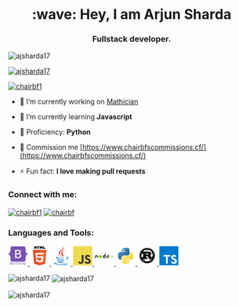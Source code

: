 <h1 align="center">:wave: Hey, I am Arjun Sharda</h1>
<h3 align="center">Fullstack developer.</h3>

<p align="left"> <img src="https://komarev.com/ghpvc/?username=ajsharda17&label=Profile%20views&color=0e75b6&style=flat" alt="ajsharda17" /> </p>

<p align="left"> <a href="https://github.com/ryo-ma/github-profile-trophy"><img src="https://github-profile-trophy.vercel.app/?username=ajsharda17" alt="ajsharda17" /></a> </p>

<p align="left"> <a href="https://twitter.com/chairbf1" target="blank"><img src="https://img.shields.io/twitter/follow/chairbf1?logo=twitter&style=for-the-badge" alt="chairbf1" /></a> </p>

- 🔭 I’m currently working on [Mathician](https://github.com/ajsharda17/Mathician)

- 🌱 I’m currently learning **Javascript**

- 👔 Proficiency: **Python**

- 📄 Commission me [https://www.chairbfscommissions.cf/](https://www.chairbfscommissions.cf/)

- ⚡ Fun fact: **I love making pull requests**

<h3 align="left">Connect with me:</h3>
<p align="left">
<a href="https://twitter.com/chairbf1" target="blank"><img align="center" src="https://raw.githubusercontent.com/rahuldkjain/github-profile-readme-generator/master/src/images/icons/Social/twitter.svg" alt="chairbf1" height="30" width="40" /></a>
<a href="https://www.youtube.com/c/chairbf" target="blank"><img align="center" src="https://raw.githubusercontent.com/rahuldkjain/github-profile-readme-generator/master/src/images/icons/Social/youtube.svg" alt="chairbf" height="30" width="40" /></a>
</p>

<h3 align="left">Languages and Tools:</h3>
<p align="left"> <a href="https://getbootstrap.com" target="_blank" rel="noreferrer"> <img src="https://raw.githubusercontent.com/devicons/devicon/master/icons/bootstrap/bootstrap-plain-wordmark.svg" alt="bootstrap" width="40" height="40"/> </a> <a href="https://www.w3.org/html/" target="_blank" rel="noreferrer"> <img src="https://raw.githubusercontent.com/devicons/devicon/master/icons/html5/html5-original-wordmark.svg" alt="html5" width="40" height="40"/> </a> <a href="https://www.java.com" target="_blank" rel="noreferrer"> <img src="https://raw.githubusercontent.com/devicons/devicon/master/icons/java/java-original.svg" alt="java" width="40" height="40"/> </a> <a href="https://developer.mozilla.org/en-US/docs/Web/JavaScript" target="_blank" rel="noreferrer"> <img src="https://raw.githubusercontent.com/devicons/devicon/master/icons/javascript/javascript-original.svg" alt="javascript" width="40" height="40"/> </a> <a href="https://nodejs.org" target="_blank" rel="noreferrer"> <img src="https://raw.githubusercontent.com/devicons/devicon/master/icons/nodejs/nodejs-original-wordmark.svg" alt="nodejs" width="40" height="40"/> </a> <a href="https://www.python.org" target="_blank" rel="noreferrer"> <img src="https://raw.githubusercontent.com/devicons/devicon/master/icons/python/python-original.svg" alt="python" width="40" height="40"/> </a> <a href="https://www.rust-lang.org" target="_blank" rel="noreferrer"> <img src="https://raw.githubusercontent.com/devicons/devicon/master/icons/rust/rust-plain.svg" alt="rust" width="40" height="40"/> </a> <a href="https://www.typescriptlang.org/" target="_blank" rel="noreferrer"> <img src="https://raw.githubusercontent.com/devicons/devicon/master/icons/typescript/typescript-original.svg" alt="typescript" width="40" height="40"/> </a> </p>

<p><img align="left" src="https://github-readme-stats.vercel.app/api/top-langs?username=ajsharda17&show_icons=true&locale=en&layout=compact" alt="ajsharda17" /></p>

<p>&nbsp;<img align="center" src="https://github-readme-stats.vercel.app/api?username=ajsharda17&show_icons=true&locale=en" alt="ajsharda17" /></p>

<p><img align="center" src="https://github-readme-streak-stats.herokuapp.com/?user=ajsharda17&" alt="ajsharda17" /></p>
